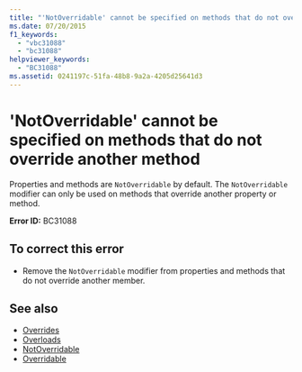 ```yaml
---
title: "'NotOverridable' cannot be specified on methods that do not override another method"
ms.date: 07/20/2015
f1_keywords: 
  - "vbc31088"
  - "bc31088"
helpviewer_keywords: 
  - "BC31088"
ms.assetid: 0241197c-51fa-48b8-9a2a-4205d25641d3
---
```

# 'NotOverridable' cannot be specified on methods that do not override another method
Properties and methods are `NotOverridable` by default. The `NotOverridable` modifier can only be used on methods that override another property or method.  
  
 **Error ID:** BC31088  
  
## To correct this error  
  
- Remove the `NotOverridable` modifier from properties and methods that do not override another member.  
  
## See also

- [Overrides](../../visual-basic/language-reference/modifiers/overrides.md)
- [Overloads](../../visual-basic/language-reference/modifiers/overloads.md)
- [NotOverridable](../../visual-basic/language-reference/modifiers/notoverridable.md)
- [Overridable](../../visual-basic/language-reference/modifiers/overridable.md)
